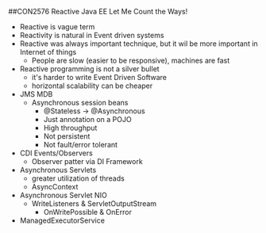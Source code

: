 ##CON2576 Reactive Java EE Let Me Count the Ways!
* Reactive is vague term
* Reactivity is natural in Event driven systems
* Reactive was always important technique, but it wil be more important in Internet of things
	* People are slow (easier to be responsive), machines are fast
* Reactive programming is not a silver bullet
	* it's harder to write Event Driven Software
	* horizontal scalability can be cheaper
* JMS MDB
	* Asynchronous session beans
		* @Stateless -> @Asynchronous 
		* Just annotation on a POJO
		* High throughput
		* Not persistent
		* Not fault/error tolerant
* CDI Events/Observers
	* Observer patter via DI Framework
* Asynchronous Servlets
	* greater utilization of threads
	* AsyncContext
* Asynchronous Servlet NIO
	* WriteListeners & ServletOutputStream
		* OnWritePossible & OnError
* ManagedExecutorService